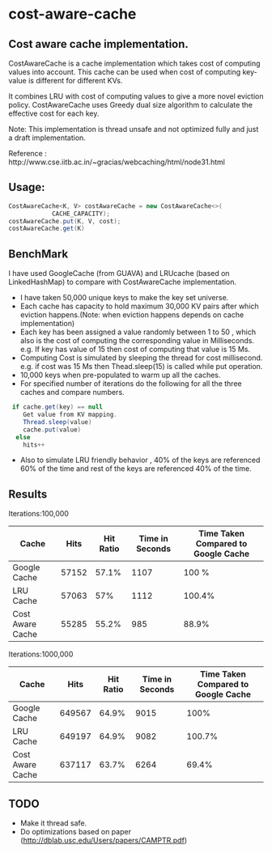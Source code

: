 cost-aware-cache
================

Cost aware cache implementation.
--------------------------------

CostAwareCache is a cache implementation which takes cost of computing values into account. This cache can be used when cost of computing key-value is different for different KVs.
<p>
It combines LRU with cost of computing values to give a more novel eviction policy.
CostAwareCache uses Greedy dual size algorithm to calculate the effective cost for each key.<p>
Note: This implementation is thread unsafe and not optimized fully and just a draft implementation.
<p>
Reference : http://www.cse.iitb.ac.in/~gracias/webcaching/html/node31.html
<p>

Usage:
------
```java
CostAwareCache<K, V> costAwareCache = new CostAwareCache<>(
			CACHE_CAPACITY);
costAwareCache.put(K, V, cost);
costAwareCache.get(K) 
```			
			

BenchMark 
---------
I have used GoogleCache (from GUAVA) and LRUcache (based on LinkedHashMap) to compare with CostAwareCache implementation.

* I have taken 50,000 unique keys to make the key set universe.
* Each cache has capacity to hold maximum 30,000 KV pairs after which eviction happens.(Note: when eviction happens depends on cache implementation)
* Each key has been assigned a value randomly between 1 to 50  , which also is the cost of computing the corresponding value in Milliseconds. e.g. If key has value of 15 then cost of computing that value is 15 Ms.
* Computing Cost is simulated by sleeping the thread for cost millisecond. e.g. if cost was 15 Ms then Thead.sleep(15) is called while put operation.
* 10,000 keys when pre-populated to warm up all the caches.
* For specified number of iterations do the following for all the three caches and compare numbers.
```java
 if cache.get(key) == null
	Get value from KV mapping.
	Thread.sleep(value)
	cache.put(value)
  else
   	hits++
```
* Also to simulate LRU friendly behavior , 40% of the keys are referenced 60% of the time and rest of the keys are referenced 40% of the time.

Results
-------
Iterations:100,000

|Cache | Hits | Hit Ratio | Time in Seconds | Time Taken Compared to Google Cache
|------|------|-----------|-----------------| -----------------------------------
|Google Cache | 57152 | 57.1% | 1107 | 100 % 
|LRU Cache | 57063 | 57% | 1112 | 100.4%
|Cost Aware Cache | 55285 | 55.2% | 985 | 88.9%

Iterations:1000,000

|Cache | Hits | Hit Ratio | Time in Seconds | Time Taken Compared to Google Cache
|------|------|-----------|-----------------| -----------------------------------
|Google Cache | 649567 | 64.9% | 9015 | 100%
|LRU Cache | 649197 | 64.9% | 9082 | 100.7%
|Cost Aware Cache | 637117 | 63.7% | 6264 | 69.4%

TODO
----

* Make it thread safe.
* Do optimizations based on paper (http://dblab.usc.edu/Users/papers/CAMPTR.pdf)

			